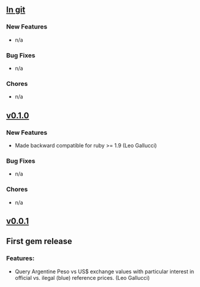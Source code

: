 ## [In git](https://github.com/elgalu/dolarblue/compare/v0.1.0...HEAD)

### New Features
* n/a

### Bug Fixes
* n/a

### Chores
* n/a

## [v0.1.0](https://github.com/elgalu/dolarblue/tree/v0.1.0)

### New Features
* Made backward compatible for ruby >= 1.9 (Leo Gallucci)

### Bug Fixes
* n/a

### Chores
* n/a

## [v0.0.1](https://github.com/elgalu/dolarblue/tree/v0.0.1)

## First gem release

### Features:
* Query Argentine Peso vs US$ exchange values with particular interest in official vs. ilegal (blue) reference prices. (Leo Gallucci)
